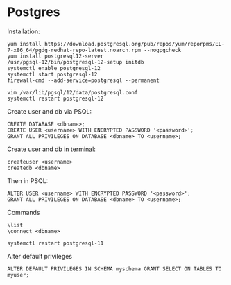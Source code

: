 # Postgres

Installation:
```
yum install https://download.postgresql.org/pub/repos/yum/reporpms/EL-7-x86_64/pgdg-redhat-repo-latest.noarch.rpm --nogpgcheck
yum install postgresql12-server
/usr/pgsql-12/bin/postgresql-12-setup initdb
systemctl enable postgresql-12
systemctl start postgresql-12
firewall-cmd --add-service=postgresql --permanent

vim /var/lib/pgsql/12/data/postgresql.conf
systemctl restart postgresql-12
```



Create user and db via PSQL:

```
CREATE DATABASE <dbname>;
CREATE USER <username> WITH ENCRYPTED PASSWORD '<password>';
GRANT ALL PRIVILEGES ON DATABASE <dbname> TO <username>;
```

Create user and db in terminal:

```
createuser <username>
createdb <dbname>
```

Then in PSQL:

```
ALTER USER <username> WITH ENCRYPTED PASSWORD '<password>';
GRANT ALL PRIVILEGES ON DATABASE <dbname> TO <username>;
```



Commands

```
\list
\connect <dbname>
```


```
systemctl restart postgresql-11
```

Alter default privileges

```
ALTER DEFAULT PRIVILEGES IN SCHEMA myschema GRANT SELECT ON TABLES TO myuser;
```
